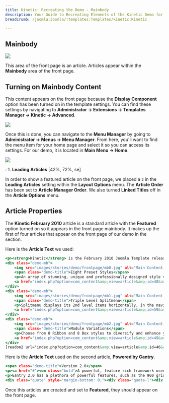 ```yaml
---
title: Kinetic: Recreating the Demo - Mainbody
description: Your Guide to Recreating Elements of the Kinetic Demo for Joomla
breadcrumb: /joomla:Joomla/!templates:Templates/kinetic:Kinetic

---
```


Mainbody
-----

![][demo]

This area of the front page is an article. Articles appear within the **Mainbody** area of the front page.

Turning on Mainbody Content
-----

This content appears on the front page because the **Display Component** option has been turned on in the template settings. You can find these settings by navigating to **Administrator -> Extensions -> Templates Manager -> Kinetic -> Advanced**.

![][advanced]

Once this is done, you can navigate to the **Menu Manager** by going to **Administrator -> Menus -> Menu Manager**. From here, you'll want to find the menu item for your home page and select it so you can access its settings. For our demo, it is located in **Main Menu -> Home**.

![][menu]

:   1. **Leading Articles** [42%, 72%, se]

In order to show a featured article on the front page, we placed a `2` in the **Leading Articles** setting within the **Layout Options** menu. The **Article Order** has been set to **Article Manager Order**. We also turned **Linked Titles** off in the **Article Options** menu.

Article Properties
-----

The **Kinetic February 2010** article is a standard article with the **Featured** option turned on so it appears in the front page mainbody. It makes up the first of four articles that appear on the front page of our demo in the section.

Here is the **Article Text** we used:

~~~ .html
<p><strong>Kinetic</strong> is the February 2010 Joomla Template release, sporting a rich, versatile and selective conservative design, founded on the powerful and flexible Gantry Framework v2.0.</p>
<div class="demo-mb">
    <img src="images/stories/demo/frontpage/mb0.jpg" alt="Main Content 0" class="mb-image" />
    <span class="demo-title">Eight Preset Styles</span>
    <p>An array of stunning, unique and professionally designed style variations, in 3 detail levels: High, Med and Low.<br />
    <a href="index.php?option=com_content&amp;view=article&amp;id=48&amp;Itemid=174">Read More</a></p>
</div>
<div class="demo-mb">
    <img src="images/stories/demo/frontpage/mb1.jpg" alt="Main Content 1" class="mb-image" />
    <span class="demo-title">Triple Level Splitmenu</span>
    <p>Splitmenu displays its 2nd level items horizontally, in the navigation position, and the rest in the sidebar.<br />
    <a href="index.php?option=com_content&amp;view=article&amp;id=59&amp;Itemid=166">Read More</a></p>
</div>
<div class="demo-mb">
    <img src="images/stories/demo/frontpage/mb2.jpg" alt="Main Content 2" class="mb-image" />
    <span class="demo-title">Module Variations</span>
    <p>Choose from 8 Ribbon and 8 Box styles to diversify and enhance your modular content beyond simple default styling.<br />
    <a href="index.php?option=com_content&amp;view=article&amp;id=49&amp;Itemid=156">Read More</a></p>
</div>
[readon2 url="index.php?option=com_content&amp;view=article&amp;id=46&amp;Itemid=153"]Learn More[/readon2]
~~~

Here is the **Article Text** used on the second article, **Powered by Gantry**.

~~~ .html
<span class="demo-title">Version 2.0</span>
<p><a href="#"><em class="bold">A powerful, feature rich framework used for assembling, building and maintaining a RocketTheme template</em></a></p>
<p>Gantry 2.0 has a plethora of powerful features, such as the 960 grid system, RTL support, and an extensive administrative interface. <a href="index.php?option=com_content&amp;view=article&amp;id=47&amp;Itemid=154">Read More</a></p>
<div class="quote" style="margin-bottom: 0;"><div class="quote-l"><div class="quote-r">We're pleased to say that our new Gantry Framework checks all the boxes and we feel it is a real game-changer when it comes to developing templates for platforms such as Joomla.</div><span class="demo-author">Andy Miller - RocketTheme</span></div></div>
~~~

Once this articles are created and set to **Featured**, they should appear on the front page.

[demo]: assets/demo_3.jpeg
[advanced]: assets/setadvanced.jpeg
[menu]: assets/menu.jpeg
